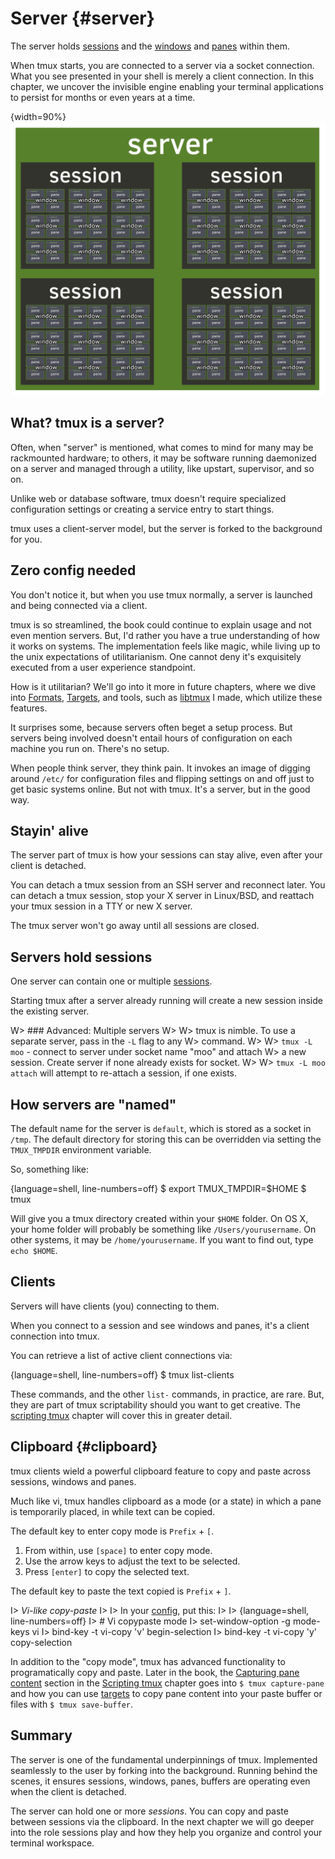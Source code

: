 # Server {#server} 

The server holds [sessions](#sessions) and the [windows](#windows) and
[panes](#panes) within them.

When tmux starts, you are connected to a server via a socket connection.
What you see presented in your shell is merely a client connection. In
this chapter, we uncover the invisible engine enabling your terminal
applications to persist for months or even years at a time.

{width=90%}
![](images/info/server.png)

## What? tmux is a server?

Often, when "server" is mentioned, what comes to mind for many
may be rackmounted hardware; to others, it may be software running
daemonized on a server and managed through a utility, like upstart,
supervisor, and so on.

Unlike web or database software, tmux doesn't require specialized
configuration settings or creating a service entry to start things.

tmux uses a client-server model, but the server is forked to the 
background for you.

## Zero config needed

You don't notice it, but when you use tmux normally, a server is launched and
being connected via a client.

tmux is so streamlined, the book could continue to explain usage and not even
mention servers. But, I'd rather you have a true understanding of how it works
on systems. The implementation feels like magic, while living up to the unix
expectations of utilitarianism. One cannot deny it's exquisitely executed
from a user experience standpoint.

How is it utilitarian? We'll go into it more in future chapters, where we dive
into [Formats](#formats), [Targets](#targets), and tools, such as [libtmux](https://github.com/tony/libtmux)
I made, which utilize these features.

It surprises some, because servers often beget a setup process. But servers
being involved doesn't entail hours of configuration on each machine you run on.
There's no setup.

When people think server, they think pain. It invokes an image of digging
around `/etc/` for configuration files and flipping settings on and off just to
get basic systems online. But not with tmux. It's a server, but in the good way.

## Stayin' alive

The server part of tmux is how your sessions can stay alive, even after your client
is detached.

You can detach a tmux session from an SSH server and reconnect later.
You can detach a tmux session, stop your X server in Linux/BSD, and reattach
your tmux session in a TTY or new X server.

The tmux server won't go away until all sessions are closed.

## Servers hold sessions

One server can contain one or multiple [sessions](#sessions).

Starting tmux after a server already running will create a new session inside
the existing server. 

W> ### Advanced: Multiple servers
W>
W> tmux is nimble. To use a separate server, pass in the `-L` flag to any
W> command.
W>
W> `tmux -L moo` - connect to server under socket name "moo" and attach
W> a new session. Create server if none already exists for socket.
W>
W> `tmux -L moo attach` will attempt to re-attach a session, if one exists.

## How servers are "named"

The default name for the server is `default`, which is stored as a socket in
`/tmp`. The default directory for storing this can be overridden via setting
the `TMUX_TMPDIR` environment variable.

So, something like:

{language=shell, line-numbers=off}
    $ export TMUX_TMPDIR=$HOME
    $ tmux

Will give you a tmux directory created within your `$HOME` folder. On OS X,
your home folder will probably be something like `/Users/yourusername`. On
other systems, it may be `/home/yourusername`. If you want to find out, type
`echo $HOME`.

## Clients

Servers will have clients (you) connecting to them.

When you connect to a session and see windows and panes, it's a client
connection into tmux.

You can retrieve a list of active client connections via:

{language=shell, line-numbers=off}
    $ tmux list-clients

These commands, and the other `list-` commands, in practice, are rare. But, they
are part of tmux scriptability should you want to get creative. The [scripting tmux](#scripting-tmux)
chapter will cover this in greater detail.

## Clipboard {#clipboard}

tmux clients wield a powerful clipboard feature to copy and paste across
sessions, windows and panes.

Much like vi, tmux handles clipboard as a mode (or a state) in which a pane is
temporarily placed, in while text can be copied.

The default key to enter copy mode is `Prefix` + `[`.

1. From within, use `[space]` to enter copy mode.
2. Use the arrow keys to adjust the text to be selected.
3. Press `[enter]` to copy the selected text.

The default key to paste the text copied is `Prefix` + `]`.

I> *Vi-like copy-paste*
I>
I> In your [config](#config), put this:
I>
I> {language=shell, line-numbers=off}
I>     # Vi copypaste mode
I>     set-window-option -g mode-keys vi
I>     bind-key -t vi-copy 'v' begin-selection
I>     bind-key -t vi-copy 'y' copy-selection

In addition to the "copy mode", tmux has advanced functionality to
programatically copy and paste. Later in the book, the [Capturing pane content](#capture-pane)
section in the [Scripting tmux](#scripting-tmux) chapter goes into
`$ tmux capture-pane` and how you can use [targets](#targets) to copy pane
content into your paste buffer or files with `$ tmux save-buffer`.

## Summary

The server is one of the fundamental underpinnings of tmux. Implemented
seamlessly to the user by forking into the background. Running behind the
scenes, it ensures sessions, windows, panes, buffers are operating even when
the client is detached.

The server can hold one or more *sessions*. You can copy and paste between
sessions via the clipboard. In the next chapter we will go deeper into the role
sessions play and how they help you organize and control your terminal
workspace.
